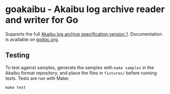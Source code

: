 # goakaibu - Akaibu log archive reader and writer for Go

Supports the full [Akaibu log archive specification version 1](https://github.com/nickbruun/akaibu-format). Documentation is available on [godoc.org](http://godoc.org/github.com/nickbruun/goakaibu).

## Testing

To test against samples, generate the samples with `make samples` in the Akaibu format repository, and place the files in `fixtures/` before running tests. Tests are run with Make:

    make test
